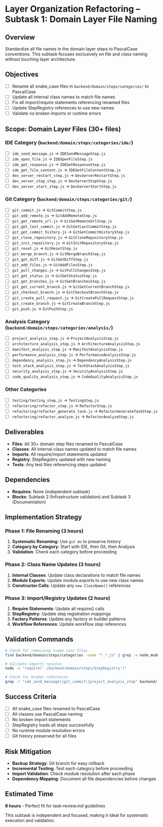 # Layer Organization Refactoring – Subtask 1: Domain Layer File Naming

## Overview
Standardize all file names in the domain layer steps to PascalCase conventions. This subtask focuses exclusively on file and class naming without touching layer architecture.

## Objectives
- [ ] Rename all snake_case files in `backend/domain/steps/categories/` to PascalCase
- [ ] Update all internal class names to match file names
- [ ] Fix all import/require statements referencing renamed files
- [ ] Update StepRegistry references to use new names
- [ ] Validate no broken imports or runtime errors

## Scope: Domain Layer Files (30+ files)

### IDE Category (`backend/domain/steps/categories/ide/`)
- [ ] `ide_send_message.js` → `IDESendMessageStep.js`
- [ ] `ide_open_file.js` → `IDEOpenFileStep.js`
- [ ] `ide_get_response.js` → `IDEGetResponseStep.js`
- [ ] `ide_get_file_content.js` → `IDEGetFileContentStep.js`
- [ ] `dev_server_restart_step.js` → `DevServerRestartStep.js`
- [ ] `dev_server_stop_step.js` → `DevServerStopStep.js`
- [ ] `dev_server_start_step.js` → `DevServerStartStep.js`

### Git Category (`backend/domain/steps/categories/git/`)
- [ ] `git_commit.js` → `GitCommitStep.js`
- [ ] `git_add_remote.js` → `GitAddRemoteStep.js`
- [ ] `git_get_remote_url.js` → `GitGetRemoteUrlStep.js`
- [ ] `git_get_last_commit.js` → `GitGetLastCommitStep.js`
- [ ] `git_get_commit_history.js` → `GitGetCommitHistoryStep.js`
- [ ] `git_clone_repository.js` → `GitCloneRepositoryStep.js`
- [ ] `git_init_repository.js` → `GitInitRepositoryStep.js`
- [ ] `git_reset.js` → `GitResetStep.js`
- [ ] `git_merge_branch.js` → `GitMergeBranchStep.js`
- [ ] `git_get_diff.js` → `GitGetDiffStep.js`
- [ ] `git_add_files.js` → `GitAddFilesStep.js`
- [ ] `git_pull_changes.js` → `GitPullChangesStep.js`
- [ ] `git_get_status.js` → `GitGetStatusStep.js`
- [ ] `git_get_branches.js` → `GitGetBranchesStep.js`
- [ ] `git_get_current_branch.js` → `GitGetCurrentBranchStep.js`
- [ ] `git_checkout_branch.js` → `GitCheckoutBranchStep.js`
- [ ] `git_create_pull_request.js` → `GitCreatePullRequestStep.js`
- [ ] `git_create_branch.js` → `GitCreateBranchStep.js`
- [ ] `git_push.js` → `GitPushStep.js`

### Analysis Category (`backend/domain/steps/categories/analysis/`)
- [ ] `project_analysis_step.js` → `ProjectAnalysisStep.js`
- [ ] `architecture_analysis_step.js` → `ArchitectureAnalysisStep.js`
- [ ] `manifest_analysis_step.js` → `ManifestAnalysisStep.js`
- [ ] `performance_analysis_step.js` → `PerformanceAnalysisStep.js`
- [ ] `dependency_analysis_step.js` → `DependencyAnalysisStep.js`
- [ ] `tech_stack_analysis_step.js` → `TechStackAnalysisStep.js`
- [ ] `security_analysis_step.js` → `SecurityAnalysisStep.js`
- [ ] `code_quality_analysis_step.js` → `CodeQualityAnalysisStep.js`

### Other Categories
- [ ] `testing/testing_step.js` → `TestingStep.js`
- [ ] `refactoring/refactor_step.js` → `RefactorStep.js`
- [ ] `refactoring/refactor_generate_task.js` → `RefactorGenerateTaskStep.js`
- [ ] `refactoring/refactor_analyze.js` → `RefactorAnalyzeStep.js`

## Deliverables
- **Files**: All 30+ domain step files renamed to PascalCase
- **Classes**: All internal class names updated to match file names
- **Imports**: All require/import statements updated
- **Registry**: StepRegistry updated with new naming
- **Tests**: Any test files referencing steps updated

## Dependencies
- **Requires**: None (independent subtask)
- **Blocks**: Subtask 2 (Infrastructure validation) and Subtask 3 (Documentation)

## Implementation Strategy

### Phase 1: File Renaming (3 hours)
1. **Systematic Renaming**: Use `git mv` to preserve history
2. **Category by Category**: Start with IDE, then Git, then Analysis
3. **Validation**: Check each category before proceeding

### Phase 2: Class Name Updates (3 hours)
1. **Internal Classes**: Update class declarations to match file names
2. **Module Exports**: Update module.exports to use new class names
3. **Constructor Calls**: Update any `new ClassName()` references

### Phase 3: Import/Registry Updates (2 hours)
1. **Require Statements**: Update all require() calls
2. **StepRegistry**: Update step registration mappings
3. **Factory Patterns**: Update any factory or builder patterns
4. **Workflow References**: Update workflow step references

## Validation Commands
```bash
# Check for remaining snake_case files
find backend/domain/steps/categories -name "*_*.js" | grep -v node_modules

# Validate imports resolve
node -e "require('./backend/domain/steps/StepRegistry')"

# Check for broken references
grep -r "ide_send_message\|git_commit\|project_analysis_step" backend/ --exclude-dir=node_modules
```

## Success Criteria
- [ ] All snake_case files renamed to PascalCase
- [ ] All classes use PascalCase naming
- [ ] No broken import statements
- [ ] StepRegistry loads all steps successfully
- [ ] No runtime module resolution errors
- [ ] Git history preserved for all files

## Risk Mitigation
- **Backup Strategy**: Git branch for easy rollback
- **Incremental Testing**: Test each category before proceeding
- **Import Validation**: Check module resolution after each phase
- **Dependency Mapping**: Document all file dependencies before changes

## Estimated Time
**8 hours** - Perfect fit for task-review.md guidelines

This subtask is independent and focused, making it ideal for systematic execution and validation. 